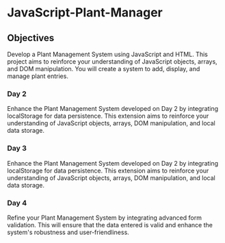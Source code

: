 # JavaScript-Plant-Manager

## Objectives

Develop a Plant Management System using JavaScript and HTML. This project aims to reinforce your understanding of JavaScript objects, arrays, and DOM manipulation. You will create a system to add, display, and manage plant entries.

### Day 2

Enhance the Plant Management System developed on Day 2 by integrating localStorage for data persistence. This extension aims to reinforce your understanding of JavaScript objects, arrays, DOM manipulation, and local data storage.

### Day 3

Enhance the Plant Management System developed on Day 2 by integrating localStorage for data persistence. This extension aims to reinforce your understanding of JavaScript objects, arrays, DOM manipulation, and local data storage.

### Day 4

Refine your Plant Management System by integrating advanced form validation. This will ensure that the data entered is valid and enhance the system's robustness and user-friendliness.
